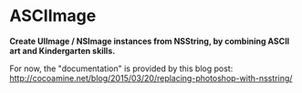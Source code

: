 # ASCIImage

**Create UIImage / NSImage instances from NSString, by combining ASCII art and Kindergarten skills.**

For now, the "documentation" is provided by this blog post: http://cocoamine.net/blog/2015/03/20/replacing-photoshop-with-nsstring/


